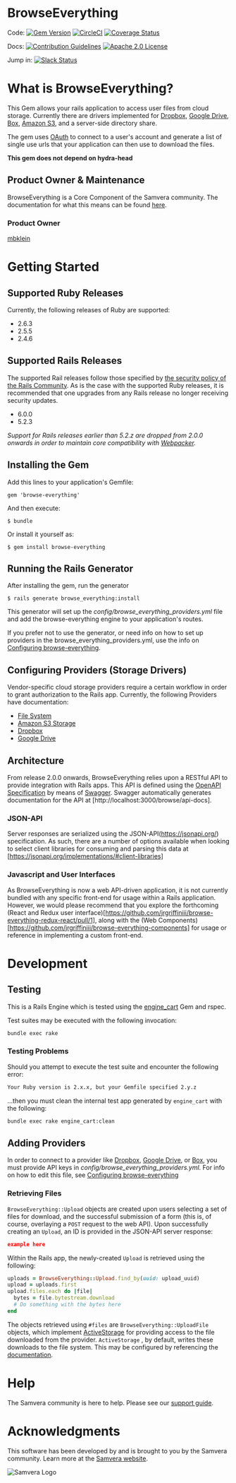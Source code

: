 # BrowseEverything

Code:
[![Gem Version](https://badge.fury.io/rb/browse-everything.png)](http://badge.fury.io/rb/browse-everything)
[![CircleCI](https://circleci.com/gh/samvera/browse-everything.svg?style=svg)](https://circleci.com/gh/samvera/browse-everything)
[![Coverage Status](https://coveralls.io/repos/samvera/browse-everything/badge.svg?branch=master&service=github)](https://coveralls.io/github/samvera/browse-everything?branch=master)

Docs:
[![Contribution Guidelines](http://img.shields.io/badge/CONTRIBUTING-Guidelines-blue.svg)](./CONTRIBUTING.md)
[![Apache 2.0 License](http://img.shields.io/badge/APACHE2-license-blue.svg)](./LICENSE.txt)

Jump in: [![Slack Status](http://slack.samvera.org/badge.svg)](http://slack.samvera.org/)

# What is BrowseEverything?

This Gem allows your rails application to access user files from cloud storage.
Currently there are drivers implemented for [Dropbox](http://www.dropbox.com),
[Google Drive](http://drive.google.com),
[Box](http://www.box.com), [Amazon S3](https://aws.amazon.com/s3/),
and a server-side directory share.

The gem uses [OAuth](http://oauth.net/) to connect to a user's account and
generate a list of single use urls that your application can then use to
download the files.

**This gem does not depend on hydra-head**

## Product Owner & Maintenance

BrowseEverything is a Core Component of the Samvera community. The documentation for
what this means can be found
[here](http://samvera.github.io/core_components.html#requirements-for-a-core-component).

### Product Owner

[mbklein](https://github.com/mbklein)

# Getting Started

## Supported Ruby Releases
Currently, the following releases of Ruby are supported:
- 2.6.3
- 2.5.5
- 2.4.6

## Supported Rails Releases
The supported Rail releases follow those specified by [the security policy of the Rails Community](https://rubyonrails.org/security/).  As is the case with the supported Ruby releases, it is recommended that one upgrades from any Rails release no longer receiving security updates.
- 6.0.0
- 5.2.3

_Support for Rails releases earlier than 5.2.z are dropped from 2.0.0 onwards in
order to maintain core compatibility with [Webpacker]()._

## Installing the Gem

Add this lines to your application's Gemfile:

    gem 'browse-everything'

And then execute:

    $ bundle

Or install it yourself as:

    $ gem install browse-everything

## Running the Rails Generator

After installing the gem, run the generator

    $ rails generate browse_everything:install

This generator will set up the _config/browse_everything_providers.yml_ file and
 add the browse-everything engine to your application's routes.

If you prefer not to use the generator, or need info on how to set up providers 
in the browse_everything_providers.yml, use the info on [Configuring browse-everything](https://github.com/samvera/browse-everything/wiki/Configuring-browse-everything).

## Configuring Providers (Storage Drivers)

Vendor-specific cloud storage providers require a certain workflow in order to
grant authorization to the Rails app.  Currently, the following Providers have
documentation:

- [File System]()
- [Amazon S3 Storage]()
- [Dropbox]()
- [Google Drive]()

## Architecture

From release 2.0.0 onwards, BrowseEverything relies upon a RESTful API to 
provide integration with Rails apps.  This API is defined using the [OpenAPI
Specification](https://swagger.io/specification/) by means of [Swagger](https://swagger.io/). Swagger automatically generates documentation for the API at [http://localhost:3000/browse/api-docs].

### JSON-API

Server responses are serialized using the JSON-API(https://jsonapi.org/)
specification. As such, there are a number of options available when looking to
select client libraries for consuming and parsing this data at
[https://jsonapi.org/implementations/#client-libraries]

### Javascript and User Interfaces

As BrowseEverything is now a web API-driven application, it is not currently
bundled with any specific front-end for usage within a Rails application.
However, we would please recommend that you explore the forthcoming (React and
Redux user interface)[https://github.com/jrgriffiniii/browse-everything-redux-react/pull/1], along with the (Web Components)[https://github.com/jrgriffiniii/browse-everything-components] for usage or reference in implementing a custom front-end.

# Development

## Testing
This is a Rails Engine which is tested using the [engine_cart](https://github.com/cbeer/engine_cart) Gem and rspec.

Test suites may be executed with the following invocation:

```bash
bundle exec rake
```

### Testing Problems
Should you attempt to execute the test suite and encounter the following error:
```bash
Your Ruby version is 2.x.x, but your Gemfile specified 2.y.z
```
...then you must clean the internal test app generated by `engine_cart` with the following:
```bash
bundle exec rake engine_cart:clean
```

## Adding Providers
In order to connect to a provider like [Dropbox](http://www.dropbox.com),
[Google Drive](http://drive.google.com), or
[Box](http://www.box.com), you must provide API keys in _config/browse_everything_providers.yml_.  For info on how to edit this file, see [Configuring browse-everything](https://github.com/samvera/browse-everything/wiki/Configuring-browse-everything)

### Retrieving Files
`BrowseEverything::Upload` objects are created upon users selecting a set of
files for download, and the successful submission of a form (this is, of course,
overlaying a `POST` request to the web API).  Upon successfully creating an
`Upload`, an ID is provided in the JSON-API server response:

```json
example here
```

Within the Rails app, the newly-created `Upload` is retrieved using the
following:

```ruby
uploads = BrowseEverything::Upload.find_by(uuid: upload_uuid)
upload = uploads.first
upload.files.each do |file|
  bytes = file.bytestream.download
  # Do something with the bytes here
end
```

The objects retrieved using `#files` are `BrowseEverything::UploadFile` objects,
which implement [ActiveStorage](https://guides.rubyonrails.org/active_storage_overview.html) for providing access to the file downloaded from the provider. `ActiveStorage`
, by default, writes these downloads to the file system.  This may be configured
 by referencing the [documentation](http://guides.rubyonrails.org/active_storage_overview.html#setup).

# Help

The Samvera community is here to help. Please see our [support guide](./SUPPORT.md).

# Acknowledgments

This software has been developed by and is brought to you by the Samvera community.  Learn more at the
[Samvera website](http://samvera.org/).

![Samvera Logo](https://wiki.duraspace.org/download/thumbnails/87459292/samvera-fall-font2-200w.png?version=1&modificationDate=1498550535816&api=v2)
